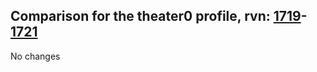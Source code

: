 ## Comparison for the theater0 profile, rvn: [1719](https://github.com/PRO100KatYT/FortniteProfileRevisions/tree/main/profiles/theater0/1719%20theater0.json)-[1721](https://github.com/PRO100KatYT/FortniteProfileRevisions/tree/main/profiles/theater0/1721%20theater0.json)

No changes
